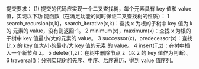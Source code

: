提交要求：
(1) 提交的代码应实现一个二叉查找树，每个元素具有 key 值和 value 值，实现以下功
能函数（在满足功能的同时保证二叉查找树的性质）：
1 search_recursion(x,k)，search_iterative(x,k)：查找 x 为根的子树中 key 值为 k 的
元素的 value，没有则返回-1。
2 minimum(x)，maximum(x)：查找 x 为根的子树中 key 值最小/大的元素的 value。
3 successor(x)，predecessor(x)：查找比 x 的 key 值大/小的最小/大 key 值的元素
的 value。
4 insert(T,z)：在树中插入一个新节点 z。
5 delete(T,z)：在树中删除节点 z（以 z 的 key 值作为判断）。
6 traversal()：分别实现树的先序、中序、后序遍历，得到 value 值序列。